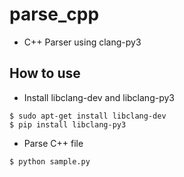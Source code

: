 # parse_cpp

* C++ Parser using clang-py3

## How to use

* Install libclang-dev and libclang-py3

``` shell
$ sudo apt-get install libclang-dev
$ pip install libclang-py3

```

* Parse C++ file

``` shell
$ python sample.py

```

